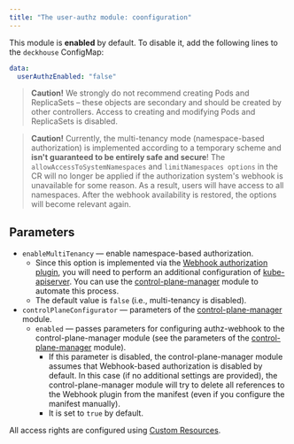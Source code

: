 ```yaml
---
title: "The user-authz module: coonfiguration"
---
```


This module is **enabled** by default. To disable it, add the following lines to the `deckhouse` ConfigMap:

```yaml
data:
  userAuthzEnabled: "false"
```

> **Caution!** We strongly do not recommend creating Pods and ReplicaSets – these objects are secondary and should be created by other controllers. Access to creating and modifying Pods and ReplicaSets is disabled.

> **Caution!** Currently, the multi-tenancy mode (namespace-based authorization) is implemented according to a temporary scheme and **isn't guaranteed to be entirely safe and secure**! The `allowAccessToSystemNamespaces` and `limitNamespaces options` in the CR will no longer be applied if the authorization system's webhook is unavailable for some reason. As a result, users will have access to all namespaces. After the webhook availability is restored, the options will become relevant again.

## Parameters

* `enableMultiTenancy` — enable namespace-based authorization.
  * Since this option is implemented via the [Webhook authorization plugin](https://kubernetes.io/docs/reference/access-authn-authz/webhook/), you will need to perform an additional configuration of [kube-apiserver](usage.html#configuring-kube-apiserver). You can use the [control-plane-manager](../../modules/040-control-plane-manager/) module to automate this process.
  * The default value is `false` (i.e., multi-tenancy is disabled).
* `controlPlaneConfigurator` — parameters of the [control-plane-manager](../../modules/040-control-plane-manager/) module.
  * `enabled` — passes parameters for configuring authz-webhook to the control-plane-manager module (see the parameters of the [control-plane-manager](../../modules/040-control-plane-manager/configuration.html#parameters) module).
    * If this parameter is disabled, the control-plane-manager module assumes that Webhook-based authorization is disabled by default. In this case (if no additional settings are provided), the control-plane-manager module will try to delete all references to the Webhook plugin from the manifest (even if you configure the manifest manually).
    * It is set to `true` by default.

All access rights are configured using [Custom Resources](cr.html).
